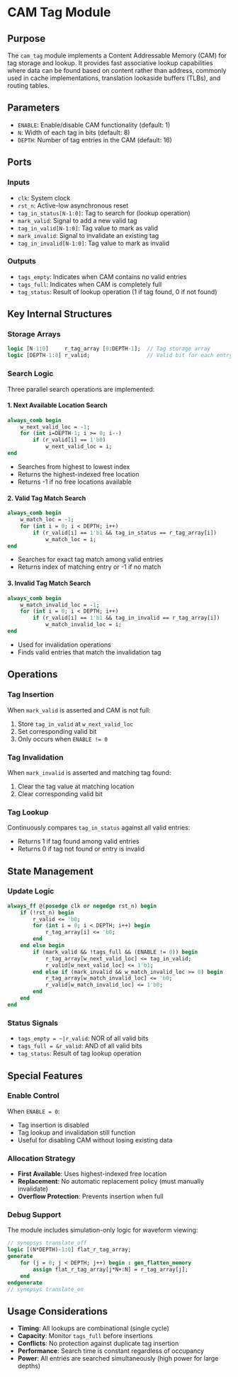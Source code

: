 # CAM Tag Module

## Purpose
The `cam_tag` module implements a Content Addressable Memory (CAM) for tag storage and lookup. It provides fast associative lookup capabilities where data can be found based on content rather than address, commonly used in cache implementations, translation lookaside buffers (TLBs), and routing tables.

## Parameters
- `ENABLE`: Enable/disable CAM functionality (default: 1)
- `N`: Width of each tag in bits (default: 8)
- `DEPTH`: Number of tag entries in the CAM (default: 16)

## Ports

### Inputs
- `clk`: System clock
- `rst_n`: Active-low asynchronous reset
- `tag_in_status[N-1:0]`: Tag to search for (lookup operation)
- `mark_valid`: Signal to add a new valid tag
- `tag_in_valid[N-1:0]`: Tag value to mark as valid
- `mark_invalid`: Signal to invalidate an existing tag
- `tag_in_invalid[N-1:0]`: Tag value to mark as invalid

### Outputs
- `tags_empty`: Indicates when CAM contains no valid entries
- `tags_full`: Indicates when CAM is completely full
- `tag_status`: Result of lookup operation (1 if tag found, 0 if not found)

## Key Internal Structures

### Storage Arrays
```systemverilog
logic [N-1:0]     r_tag_array [0:DEPTH-1];  // Tag storage array
logic [DEPTH-1:0] r_valid;                  // Valid bit for each entry
```

### Search Logic
Three parallel search operations are implemented:

#### 1. Next Available Location Search
```systemverilog
always_comb begin
    w_next_valid_loc = -1;
    for (int i=DEPTH-1; i >= 0; i--)
        if (r_valid[i] == 1'b0)
            w_next_valid_loc = i;
end
```
- Searches from highest to lowest index
- Returns the highest-indexed free location
- Returns -1 if no free locations available

#### 2. Valid Tag Match Search
```systemverilog
always_comb begin
    w_match_loc = -1;
    for (int i = 0; i < DEPTH; i++)
        if (r_valid[i] == 1'b1 && tag_in_status == r_tag_array[i])
            w_match_loc = i;
end
```
- Searches for exact tag match among valid entries
- Returns index of matching entry or -1 if no match

#### 3. Invalid Tag Match Search
```systemverilog
always_comb begin
    w_match_invalid_loc = -1;
    for (int i = 0; i < DEPTH; i++)
        if (r_valid[i] == 1'b1 && tag_in_invalid == r_tag_array[i])
            w_match_invalid_loc = i;
end
```
- Used for invalidation operations
- Finds valid entries that match the invalidation tag

## Operations

### Tag Insertion
When `mark_valid` is asserted and CAM is not full:
1. Store `tag_in_valid` at `w_next_valid_loc`
2. Set corresponding valid bit
3. Only occurs when `ENABLE != 0`

### Tag Invalidation
When `mark_invalid` is asserted and matching tag found:
1. Clear the tag value at matching location
2. Clear corresponding valid bit

### Tag Lookup
Continuously compares `tag_in_status` against all valid entries:
- Returns 1 if tag found among valid entries
- Returns 0 if tag not found or entry is invalid

## State Management

### Update Logic
```systemverilog
always_ff @(posedge clk or negedge rst_n) begin
    if (!rst_n) begin
        r_valid <= 'b0;
        for (int i = 0; i < DEPTH; i++) begin
            r_tag_array[i] <= 'b0;
        end
    end else begin
        if (mark_valid && !tags_full && (ENABLE != 0)) begin
            r_tag_array[w_next_valid_loc] <= tag_in_valid;
            r_valid[w_next_valid_loc] <= 1'b1;
        end else if (mark_invalid && w_match_invalid_loc >= 0) begin
            r_tag_array[w_match_invalid_loc] <= 'b0;
            r_valid[w_match_invalid_loc] <= 1'b0;
        end
    end
end
```

### Status Signals
- `tags_empty = ~|r_valid`: NOR of all valid bits
- `tags_full = &r_valid`: AND of all valid bits
- `tag_status`: Result of tag lookup operation

## Special Features

### Enable Control
When `ENABLE = 0`:
- Tag insertion is disabled
- Tag lookup and invalidation still function
- Useful for disabling CAM without losing existing data

### Allocation Strategy
- **First Available**: Uses highest-indexed free location
- **Replacement**: No automatic replacement policy (must manually invalidate)
- **Overflow Protection**: Prevents insertion when full

### Debug Support
The module includes simulation-only logic for waveform viewing:
```systemverilog
// synopsys translate_off
logic [(N*DEPTH)-1:0] flat_r_tag_array;
generate
    for (j = 0; j < DEPTH; j++) begin : gen_flatten_memory
        assign flat_r_tag_array[j*N+:N] = r_tag_array[j];
    end
endgenerate
// synopsys translate_on
```

## Usage Considerations
- **Timing**: All lookups are combinational (single cycle)
- **Capacity**: Monitor `tags_full` before insertions
- **Conflicts**: No protection against duplicate tag insertion
- **Performance**: Search time is constant regardless of occupancy
- **Power**: All entries are searched simultaneously (high power for large depths)